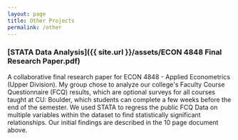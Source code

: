 ```yaml
---
layout: page
title: Other Projects
permalink: /other
---
```


### [STATA Data Analysis]({{ site.url }}/assets/ECON 4848 Final Research Paper.pdf)
A collaborative final research paper for ECON 4848 - Applied Econometrics (Upper Division).
My group chose to analyze our college's Faculty Course Questionnaire (FCQ) results, which are optional surveys for all courses taught at CU: Boulder, which students can complete a few weeks before the end of the semester.
We used STATA to regress the public FCQ Data on multiple variables within the dataset to find statistically significant relationships.
Our initial findings are described in the 10 page document above.